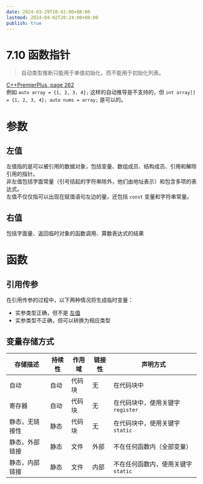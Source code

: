 ```yaml
---
date: 2024-03-29T10:41:00+08:00
lastmod: 2024-04-02T20:24:00+08:00
publish: true
---
```


# 7.10 函数指针

> 自动类型推断只能用于单值初始化，而不能用于初始化列表。

[C++PremierPlus, page 262](../../posts/C++PremierPlus.pdf.md#page=262&selection=720,1,764,1)  
例如 `auto array = {1, 2, 3, 4};` 这样的自动推导是不支持的，但 `int array[] = {1, 2, 3, 4}; auto nums = array;` 是可以的。

# 参数

## 左值

左值指的是可以被引用的数据对象，包括变量、数组成员、结构成员、引用和解除引用的指针。  
非左值包括字面常量（引号括起的字符串除外，他们由地址表示）和包含多项的表达式。  
左值不仅仅指可以出现在赋值语句左边的量，还包括 `const` 变量和字符串常量。

## 右值

包括字面量、返回临时对象的函数调用、算数表达式的结果

# 函数

## 引用传参

在引用传参的过程中，以下两种情况将生成临时变量：

- 实参类型正确，但不是 [左值](C++PrimerPlus.md#左值)
- 实参类型不正确，但可以转换为相应类型

## 变量存储方式

| 存储描述    | 持续性 | 作用域 | 链接性 | 声明方式                  |
| ------- | --- | --- | --- | --------------------- |
| 自动      | 自动  | 代码块 | 无   | 在代码块中                 |
| 寄存器     | 自动  | 代码块 | 无   | 在代码块中，使用关键字 `register` |
| 静态，无链接性 | 静态  | 代码块 | 无   | 在代码块中，使用关键字 `static`   |
| 静态，外部链接 | 静态  | 文件  | 外部  | 不在任何函数内（全部变量）         |
| 静态，内部链接 | 静态  | 文件  | 内部  | 不在任何函数内，使用关键字 `static` |